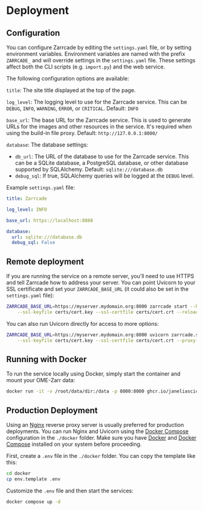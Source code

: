 # Deployment

## Configuration 

You can configure Zarrcade by editing the `settings.yaml` file, or by setting environment variables. Environment variables are named with the prefix `ZARRCADE_` and will override settings in the `settings.yaml` file. These settings affect both the CLI scripts (e.g. `import.py`) and the web service.

The following configuration options are available:

`title`: The site title displayed at the top of the page.

`log_level`: The logging level to use for the Zarrcade service. This can be `DEBUG`, `INFO`, `WARNING`, `ERROR`, or `CRITICAL`. Default: `INFO`

`base_url`: The base URL for the Zarrcade service. This is used to generate URLs for the images and other resources in the service. It's required when using the build-in file proxy. Default: `http://127.0.0.1:8000/`

`database`: The database settings:
* `db_url`: The URL of the database to use for the Zarrcade service. This can be a SQLite database, a PostgreSQL database, or other database supported by SQLAlchemy. Default: `sqlite:///database.db`
* `debug_sql`: If true, SQLAlchemy queries will be logged at the `DEBUG` level.

Example `settings.yaml` file:

```yaml
title: Zarrcade 

log_level: INFO

base_url: https://localhost:8888

database:
  url: sqlite:///database.db
  debug_sql: False
```

## Remote deployment

If you are running the service on a remote server, you'll need to use HTTPS and tell Zarrcade how to address your server. You can point Uvicorn to your SSL certificate and set your `ZARRCADE_BASE_URL` (it could also be set in the `settings.yaml` file):

```bash
ZARRCADE_BASE_URL=https://myserver.mydomain.org:8000 zarrcade start --host 0.0.0.0 \
    --ssl-keyfile certs/cert.key --ssl-certfile certs/cert.crt --reload 
```

You can also run Uvicorn directly for access to more options:

```bash
ZARRCADE_BASE_URL=https://myserver.mydomain.org:8000 uvicorn zarrcade.serve:app --host 0.0.0.0 \
    --ssl-keyfile certs/cert.key --ssl-certfile certs/cert.crt --proxy-headers
```


## Running with Docker

To run the service locally using Docker, simply start the container and mount your OME-Zarr data:

```bash
docker run -it -v /root/data/dir:/data -p 8000:8000 ghcr.io/janeliascicomp/zarrcade
```


## Production Deployment
 
Using an [Nginx](https://nginx.org) reverse proxy server is usually preferred for production deployments. You can run Nginx and Uvicorn using the [Docker Compose](https://docs.docker.com/compose/) configuration in the `./docker` folder. Make sure you have [Docker](https://docs.docker.com/get-docker/) and [Docker Compose](https://docs.docker.com/compose/install/) installed on your system before proceeding.

First, create a `.env` file in the `./docker` folder. You can copy the template like this:

```bash
cd docker
cp env.template .env
```

Customize the `.env` file and then start the services:

```bash
docker compose up -d
```
